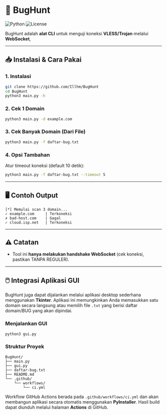 # 🐞 BugHunt

![Python](https://img.shields.io/badge/python-3.8%2B-blue) ![License](https://img.shields.io/badge/license-MIT-green)

BugHunt adalah **alat CLI** untuk menguji koneksi **VLESS/Trojan** melalui **WebSocket**, 

---

## 📥 Instalasi & Cara Pakai

### 1. Instalasi
```bash
git clone https://github.com/Illhm/BugHunt
cd BugHunt
python3 main.py -h
```

### 2. Cek 1 Domain
```bash
python3 main.py -d example.com
```

### 3. Cek Banyak Domain (Dari File)
```bash
python3 main.py -f daftar-bug.txt
```

### 4. Opsi Tambahan
Atur timeout koneksi (default 10 detik):
```bash
python3 main.py -f daftar-bug.txt --timeout 5
```

---

## 🖥 Contoh Output
```
[*] Memulai scan 3 domain...
✓ example.com     | Terkoneksi
✗ bad-host.com    | Gagal
✓ cloud.isp.net   | Terkoneksi
```

---

## ⚠️ Catatan
- Tool ini **hanya melakukan handshake WebSocket** (cek koneksi, pastikan TANPA REGULER).

---

## 🖱️ Integrasi Aplikasi GUI
BugHunt juga dapat dijalankan melalui aplikasi desktop sederhana menggunakan **Tkinter**.
Aplikasi ini memungkinkan Anda memasukkan satu domain secara langsung atau memilih
file `.txt` yang berisi daftar domain/BUG yang akan dipindai.

### Menjalankan GUI
```bash
python3 gui.py
```

### Struktur Proyek
```
BugHunt/
├── main.py
├── gui.py
├── daftar-bug.txt
├── README.md
└── .github/
    └── workflows/
        └── ci.yml
```

Workflow GitHub Actions berada pada `.github/workflows/ci.yml` dan akan
membangun aplikasi secara otomatis menggunakan **PyInstaller**. Hasil build
dapat diunduh melalui halaman **Actions** di GitHub.
